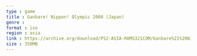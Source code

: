 ```yaml
---
type : game
title : Ganbare! Nippon! Olympic 2000 (Japan)
genre : 
format : iso
region : asia
link : https://archive.org/download/PS2-ASIA-ROMS321COM/Ganbare%21%20Nippon%21%20Olympic%202000%20%28Japan%29.7z
size : 350MB
---
```

